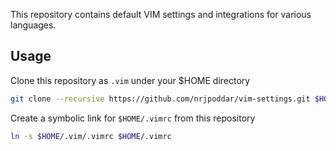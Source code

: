 This repository contains default VIM settings and integrations for various
languages.

## Usage
Clone this repository as `.vim` under your $HOME directory
```bash
git clone --recursive https://github.com/nrjpoddar/vim-settings.git $HOME/.vim
```
Create a symbolic link for `$HOME/.vimrc` from this repository
```bash
ln -s $HOME/.vim/.vimrc $HOME/.vimrc
```

